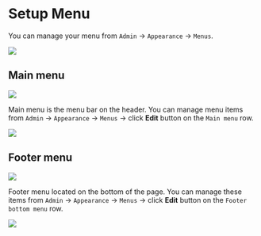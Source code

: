 # Setup Menu

You can manage your menu from `Admin` -> `Appearance` -> `Menus`.

![](/transp/images/menu/1.png)

## Main menu

![](/transp/images/menu/2.png)

Main menu is the menu bar on the header. You can manage menu items from `Admin` -> `Appearance` -> `Menus` -> click **Edit** button on the `Main menu` row.

![](/transp/images/menu/3.png)

## Footer menu

![](/transp/images/menu-4.png)

Footer menu located on the bottom of the page. You can manage these items from `Admin` -> `Appearance` -> `Menus` -> click **Edit** button on the `Footer bottom menu` row.

![](/transp/images/menu/5.png)